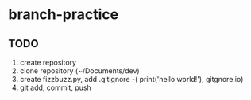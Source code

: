 # branch-practice
## TODO

1. create repository
2. clone repository (~/Documents/dev)
3. create fizzbuzz.py, add .gitignore -( print('hello world!'), gitgnore.io)
4. git add, commit, push
